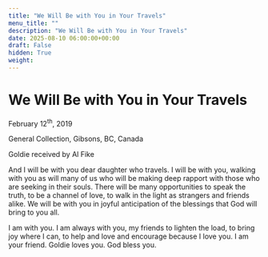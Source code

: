 ```yaml
---
title: "We Will Be with You in Your Travels"
menu_title: ""
description: "We Will Be with You in Your Travels"
date: 2025-08-10 06:00:00+00:00
draft: False
hidden: True
weight:
---
```

# We Will Be with You in Your Travels

February 12<sup>th</sup>, 2019

General Collection, Gibsons, BC, Canada

Goldie received by Al Fike

And I will be with you dear daughter who travels. I will be with you, walking with you as will many of us who will be making deep rapport with those who are seeking in their souls. There will be many opportunities to speak the truth, to be a channel of love, to walk in the light as strangers and friends alike. We will be with you in joyful anticipation of the blessings that God will bring to you all.

I am with you. I am always with you, my friends to lighten the load, to bring joy where I can, to help and love and encourage because I love you. I am your friend. Goldie loves you. God bless you.
